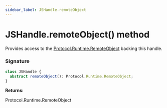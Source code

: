```yaml
---
sidebar_label: JSHandle.remoteObject
---
```


# JSHandle.remoteObject() method

Provides access to the [Protocol.Runtime.RemoteObject](https://chromedevtools.github.io/devtools-protocol/tot/Runtime/#type-RemoteObject) backing this handle.

### Signature

```typescript
class JSHandle {
  abstract remoteObject(): Protocol.Runtime.RemoteObject;
}
```

**Returns:**

Protocol.Runtime.RemoteObject
